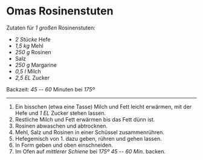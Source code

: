 # Omas Rosinenstuten

Zutaten für *1 großen* Rosinenstuten:

*   *2 Stücke* Hefe
*   *1,5 kg* Mehl
*   *250 g* Rosinen
*   Salz
*   *250 g* Margarine
*   *0,5 l* Milch
*   *2,5 EL* Zucker

Backzeit: *45 -- 60* Minuten bei *175º*

---

1. Ein bisschen (etwa eine Tasse) Milch und Fett leicht erwärmen, mit der Hefe und *1 EL* Zucker stehen lassen.
2. Restliche Milch und Fett erwärmen bis das Fett dünn ist.
3. Rosinen abwaschen und abtrocknen.
4. Mehl, Salz und Rosinen in einer Schüssel zusammenrühren.
5. Hefegemisch von 1. dazu geben, rühren und gehen lassen.
6. In Form geben und oben einschneiden.
7. Im Ofen auf *mittlerer Schiene* bei *175º 45 -- 60 Min.* backen.